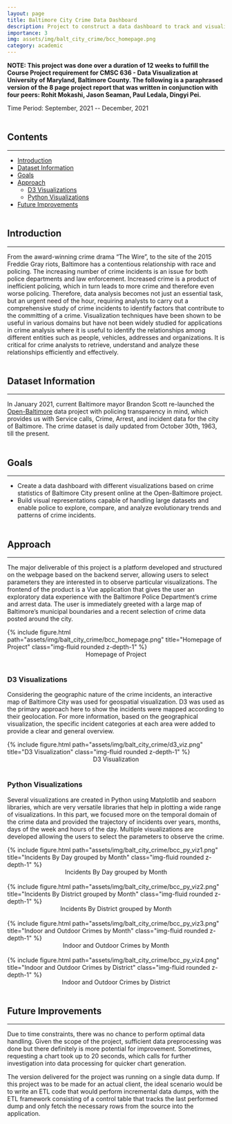 ```yaml
---
layout: page
title: Baltimore City Crime Data Dashboard
description: Project to construct a data dashboard to track and visualize crime statistics for Baltimore City.
importance: 3
img: assets/img/balt_city_crime/bcc_homepage.png
category: academic
---
```


**NOTE: This project was done over a duration of 12 weeks to fulfill the Course Project requirement for CMSC 636 - Data Visualization at University of Maryland, Baltimore County. The following is a paraphrased version of the 8 page project report that was written in conjunction with four peers: Rohit Mokashi, Jason Seaman, Paul Ledala, Dingyi Pei.**

Time Period: September, 2021 -- December, 2021
<br><br>

## Contents
-----
* [Introduction](#introduction)
* [Dataset Information](#dataset-information)
* [Goals](#goals)
* [Approach](#approach)
  * [D3 Visualizations](#d3-visualizations)
  * [Python Visualizations](#python-visualizations)
* [Future Improvements](#future-improvements)
<br><br>

## Introduction
-----
From the award-winning crime drama “The Wire”, to the site of the 2015 Freddie Gray riots, Baltimore has a contentious relationship with race and policing. The increasing number of crime incidents is an issue for both police departments and law enforcement. Increased crime is a product of inefficient policing, which in turn leads to more crime and therefore even worse policing. Therefore, data analysis becomes not just an essential task, but an urgent need of the hour, requiring analysts to carry out a comprehensive study of crime incidents to identify factors that contribute to the committing of a crime. Visualization techniques have been shown to be useful in various domains but have not been widely studied for applications in crime analysis where it is useful to identify the relationships among different entities such as people, vehicles, addresses and organizations. It is critical for crime analysts to retrieve, understand and analyze these relationships efficiently and effectively.
<br><br>

## Dataset Information
-----
In January 2021, current Baltimore mayor Brandon Scott re-launched the [Open-Baltimore](https://data.baltimorecity.gov/datasets/baltimore::part-1-crime-data-/explore) data project with policing transparency in mind, which provides us with Service calls, Crime, Arrest, and incident data for the city of Baltimore. The crime dataset is daily updated from October 30th, 1963, till the present.
<br><br>

## Goals
-----
* Create a data dashboard with different visualizations based on crime statistics of Baltimore City present online at the Open-Baltimore project.
* Build visual representations capable of handling large datasets and enable police to explore, compare, and analyze evolutionary trends and patterns of crime incidents.
<br><br>

## Approach
-----
The major deliverable of this project is a platform developed and structured on the webpage based on the backend server, allowing users to select parameters they are interested in to observe particular visualizations. The frontend of the product is a Vue application that gives the user an exploratory data experience with the Baltimore Police Department’s crime and arrest data. The user is immediately greeted with a large map of Baltimore’s municipal boundaries and a recent selection of crime data posted around the city.

<div class="row">
	<div class="col-sm mt-3 mt-md-0">
		{% include figure.html path="assets/img/balt_city_crime/bcc_homepage.png" title="Homepage of Project" class="img-fluid rounded z-depth-1" %}
	</div>
</div>
<div class="row">
	<div class="col-sm mt-3 mt-md-0" style="text-align: center;vertical-align: middle;">
		Homepage of Project
	</div>
</div>
<br>

### D3 Visualizations
Considering the geographic nature of the crime incidents, an interactive map of Baltimore City was used for geospatial visualization. D3 was used as the primary approach here to show the incidents were mapped according to their geolocation. For more information, based on the geographical visualization, the specific incident categories at each area were added to provide a clear and general overview.

<div class="row">
	<div class="col-sm mt-3 mt-md-0">
		{% include figure.html path="assets/img/balt_city_crime/d3_viz.png" title="D3 Visualization" class="img-fluid rounded z-depth-1" %}
	</div>
</div>
<div class="row">
	<div class="col-sm mt-3 mt-md-0" style="text-align: center;vertical-align: middle;">
		D3 Visualization
	</div>
</div>
<br>

### Python Visualizations
Several visualizations are created in Python using Matplotlib and seaborn libraries, which are very versatile libraries that help in plotting a wide range of visualizations. In this part, we focused more on the temporal domain of the crime data and provided the trajectory of incidents over years, months, days of the week and hours of the day. Multiple visualizations are developed allowing the users to select the parameters to observe the crime.

<div class="row">
	<div class="col-sm mt-3 mt-md-0">
		{% include figure.html path="assets/img/balt_city_crime/bcc_py_viz1.png" title="Incidents By Day grouped by Month" class="img-fluid rounded z-depth-1" %}
	</div>
</div>
<div class="row">
	<div class="col-sm mt-3 mt-md-0" style="text-align: center;vertical-align: middle;">
		Incidents By Day grouped by Month
	</div>
</div>
<br>
<div class="row">
	<div class="col-sm mt-3 mt-md-0">
		{% include figure.html path="assets/img/balt_city_crime/bcc_py_viz2.png" title="Incidents By District grouped by Month" class="img-fluid rounded z-depth-1" %}
	</div>
</div>
<div class="row">
	<div class="col-sm mt-3 mt-md-0" style="text-align: center;vertical-align: middle;">
		Incidents By District grouped by Month
	</div>
</div>
<br>
<div class="row">
	<div class="col-sm mt-3 mt-md-0">
		{% include figure.html path="assets/img/balt_city_crime/bcc_py_viz3.png" title="Indoor and Outdoor Crimes by Month" class="img-fluid rounded z-depth-1" %}
	</div>
</div>
<div class="row">
	<div class="col-sm mt-3 mt-md-0" style="text-align: center;vertical-align: middle;">
		Indoor and Outdoor Crimes by Month
	</div>
</div>
<br>
<div class="row">
	<div class="col-sm mt-3 mt-md-0">
		{% include figure.html path="assets/img/balt_city_crime/bcc_py_viz4.png" title="Indoor and Outdoor Crimes by District" class="img-fluid rounded z-depth-1" %}
	</div>
</div>
<div class="row">
	<div class="col-sm mt-3 mt-md-0" style="text-align: center;vertical-align: middle;">
		Indoor and Outdoor Crimes by District
	</div>
</div>
<br>

## Future Improvements
-----
Due to time constraints, there was no chance to perform optimal data handling. Given the scope of the project, sufficient data preprocessing was done but there definitely is more potential for improvement. Sometimes, requesting a chart took up to 20 seconds, which calls for further investigation into data processing for quicker chart generation.

The version delivered for the project was running on a single data dump. If this project was to be made for an actual client, the ideal scenario would be to write an ETL code that would perform incremental data dumps, with the ETL framework consisting of a control table that tracks the last performed dump and only fetch the necessary rows from the source into the application.
